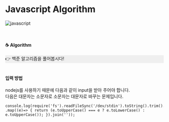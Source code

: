 # Javascript Algorithm
![javascript](https://img.shields.io/badge/Nodejs--es5-baekjoon-blue?logo=javascript)

<br>

#### ☕ Algorithm
<div style="background-color: #efefef">
👉 백준 알고리즘을 풀어봅시다!
</div>

<br>

#### 입력 방법  

nodejs를 사용하기 때문에 다음과 같이 input을 받아 주어야 합니다.  
다음은 대문자는 소문자로 소문자는 대문자로 바꾸는 문제입니다.  

```
console.log(require('fs').readFileSync('/dev/stdin').toString().trim().split('')
.map((e)=> { return (e.toUpperCase() === e ? e.toLowerCase() : e.toUpperCase()); }).join(''));
```